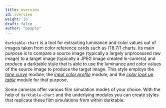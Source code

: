 ```yaml
---
title: overview
id: overview
weight: 10
draft: false
author: "people"
---
```


`darktable-chart` is a tool for extracting luminance and color values out of images taken from color reference cards such as IT8.7/1 charts. Its main purpose is to compare a source image (typically a largely unprocessed raw image) to a target image (typically a JPEG image created in-camera) and produce a darktable style that is able to use the luminance and color values of the source image to produce the target image. This style employs the [_tone curve_](../../module-reference/processing-modules/tone-curve.md) module, the [_input color profile_](../../module-reference/processing-modules/input-color-profile.md) module, and the [_color look up table_](../../module-reference/processing-modules/color-look-up-table.md) module for that purpose.

Some cameras offer various film simulation modes of your choice. With the help of `darktable-chart` and the underlying modules you can create styles that replicate these film simulations from within darktable.
